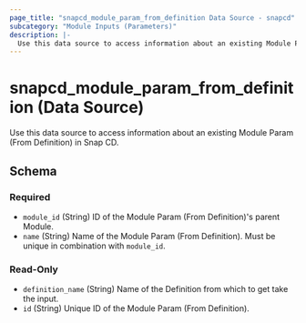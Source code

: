 ```yaml
---
page_title: "snapcd_module_param_from_definition Data Source - snapcd"
subcategory: "Module Inputs (Parameters)"
description: |-
  Use this data source to access information about an existing Module Param (From Definition) in Snap CD.
---
```


# snapcd_module_param_from_definition (Data Source)

Use this data source to access information about an existing Module Param (From Definition) in Snap CD.




<!-- schema generated by tfplugindocs -->
## Schema

### Required

- `module_id` (String) ID of the Module Param (From Definition)'s parent Module.
- `name` (String) Name of the Module Param (From Definition).  Must be unique in combination with `module_id`.

### Read-Only

- `definition_name` (String) Name of the Definition from which to get take the input.
- `id` (String) Unique ID of the Module Param (From Definition).
